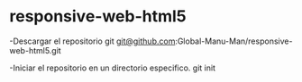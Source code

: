 # responsive-web-html5
-Descargar el repositorio git
 git@github.com:Global-Manu-Man/responsive-web-html5.git
 
-Iniciar el repositorio en un directorio especifico.
 git init
